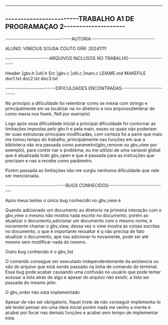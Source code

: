 ------------------------------------------------------------------------
------------------------TRABALHO A1 DE PROGRAMAÇAO 2--------------------
------------------------------------------------------------------------


---------------------------------AUTORIA--------------------------------

ALUNO: VINICIUS SOUSA COUTO
GRR: 20241111


----------------------ARQUIVOS INCLUSOS NO TRABALHO---------------------

Header
  |gbv.h
  |util.h
Src
  |gbv.c
  |util.c
  |main.c
LEIAME.md
MAKEFILE
doc1.txt
doc2.txt
doc3.txt


-------------------------DIFICULDADES ENCONTRADAS-------------------------

No principio a dificuldade foi relembrar como se mexia com strings e
principalmente em se localizar na no diretorio e nos arquivos(lembrar de
como mexia nos fseek, ftell por exemplo)

Logo após essa dificuldade inicial a principal dificuldade foi contornar as
limitações impostas pelo gbv.h e pela main, esses os quais não poderiam ter
suas estruturas principais modificadas, com certeza foi a parte que mais me
tomou tempo do trabalho, principalmente nas funções em que a biblioteca não
era passada como parametro(gbv_remove ou gbv_view por exemplo), para contor
nar o problema, eu me utilizei de uma variavel global que é atualizada todo
gbv_open e que é passada para as instruções que precisam e nao a recebe 
como parâmetro.

Porém passada as limitações não me surgiu nenhuma dificuldade que vale ser
mencionada.


------------------------------BUGS CONHECIDOS-----------------------------

Após meus testes o único bug conhecido no gbv_view é

Quando adicionado um documento ao diretorio na primeira interação com o
gbv_view o mesmo não mostra nada escrito no documento, porém ao atualizar o
documento,adicionar um documento com o mesmo nome, e novamente chamar o
gbv_view, dessa vez o view mostra as coisas escritas no documento, o que
é importante ressaltar é q não precisa de fato atualizar o documento, ape
nas adicionar-lo novamente, pode ser até mesmo sem modificar nada do mesmo.


Outro bug conhecido é o gbv_list

O comando consegue ser executado independentemente da existencia ou não do
arquivo que está sendo passado na linha de comando do terminal.
Esse bug pode acabar causando uma confusão no usuário que pode tentar acessar
a lista atrás de algo e apesar do arquivo não existir, a lista ser passada 
do mesmo jeito.

O gbv_order não está implementado

Apesar de não ser obrigatorio, fiquei triste de não conseguir implementa-lo
até tentei pensar em uma ideia inicial porém nada me venho a mente e acabei
por focar nas demais funções e acabei sem tempo de implementar esta.

